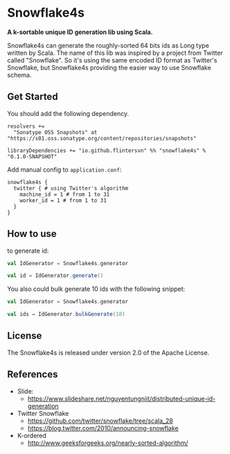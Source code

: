 # Snowflake4s
**A k-sortable unique ID generation lib using Scala.**

Snowflake4s can generate the roughly-sorted 64 bits ids as Long type written by Scala. The name of this lib was inspired by a project from Twitter called "Snowflake". So it's using the same encoded ID format as Twitter's Snowflake, but Snowflake4s providing the easier way to use Snowflake schema.

## Get Started
You should add the following dependency.
```sbtshell
resolvers +=
  "Sonatype OSS Snapshots" at "https://s01.oss.sonatype.org/content/repositories/snapshots"

libraryDependencies += "io.github.flintersvn" %% "snowflake4s" % "0.1.0-SNAPSHOT"
```

Add manual config to `application.conf`:
```hocon
snowflake4s {
  twitter { # using Twitter's algorithm
    machine_id = 1 # from 1 to 31
    worker_id = 1 # from 1 to 31 
  }
}
```

## How to use
to generate id:
```scala
val IdGenerator = Snowflake4s.generator

val id = IdGenerator.generate()
```

You also could bulk generate 10 ids with the following snippet: 
```scala
val IdGenerator = Snowflake4s.generator

val ids = IdGenerator.bulkGenerate(10)
```

## License
The Snowflake4s is released under version 2.0 of the Apache License.

## References
- Slide:
  - https://www.slideshare.net/nguyentungniit/distributed-unique-id-generation
- Twitter Snowflake
  - https://github.com/twitter/snowflake/tree/scala_28
  - https://blog.twitter.com/2010/announcing-snowflake
- K-ordered
  - http://www.geeksforgeeks.org/nearly-sorted-algorithm/
